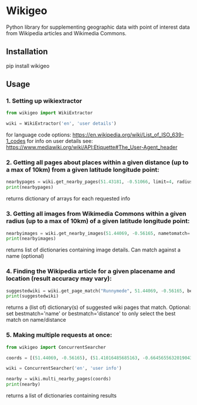 # Wikigeo

Python library for supplementing geographic data with point of interest data from Wikipedia articles and Wikimedia Commons.

## Installation

pip install wikigeo

## Usage

### 1. Setting up wikiextractor

```python
from wikigeo import WikiExtractor

wiki = WikiExtractor('en', 'user details')
```

for language code options: https://en.wikipedia.org/wiki/List_of_ISO_639-1_codes
for info on user details see: https://www.mediawiki.org/wiki/API:Etiquette#The_User-Agent_header


### 2. Getting all pages about places within a given distance (up to a max of 10km) from a given latitude longitude point:

```python
nearbypages = wiki.get_nearby_pages(51.43181, -0.51066, limit=4, radiusmetres=10000)
print(nearbypages)
```

returns dictionary of arrays for each requested info

### 3. Getting all images from Wikimedia Commons within a given radius (up to a max of 10km) of a given latitude longitude point:

```python
nearbyimages = wiki.get_nearby_images(51.44069, -0.56165, nametomatch='Runnymede', matchfilter=40)
print(nearbyimages)
```

returns list of dictionaries containing image details. Can match against a name (optional)

### 4. Finding the Wikipedia article for a given placename and location (result accuracy may vary):

```python
suggestedwiki = wiki.get_page_match("Runnymede", 51.44069, -0.56165, bestmatch=False, maxdistance=100)
print(suggestedwiki)
```

returns a (list of) dictionary(s) of suggested wiki pages that match. 
Optional: set bestmatch='name' or bestmatch='distance' to only select the best match on name/distance

### 5. Making multiple requests at once:

```python
from wikigeo import ConcurrentSearcher

coords = [(51.44069, -0.56165), (51.41016485685163, -0.6645655632019043)]

wiki = ConcurrentSearcher('en', 'user info')

nearby = wiki.multi_nearby_pages(coords)
print(nearby)
```

returns a list of dictionaries containing results


